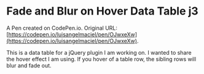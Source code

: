 # Fade and Blur on Hover Data Table j3

A Pen created on CodePen.io. Original URL: [https://codepen.io/luisangelmaciel/pen/OJwxeXw](https://codepen.io/luisangelmaciel/pen/OJwxeXw).

This is a data table for a jQuery plugin I am working on. I wanted to share the hover effect I am using. If you hover of a table row, the sibling rows will blur and fade out.